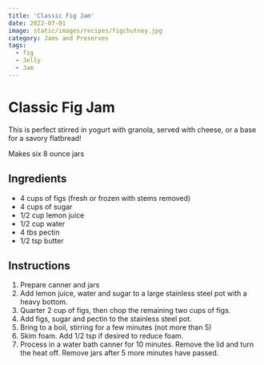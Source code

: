 ```yaml
---
title: 'Classic Fig Jam'
date: 2022-07-01   
image: static/images/recipes/figchutney.jpg
category: Jams and Preserves
tags:
  - fig
  - Jelly
  - Jam
---
```



# Classic Fig Jam

This is perfect stirred in yogurt with granola, served with cheese, or a base for a savory flatbread!

Makes six 8 ounce jars 

## Ingredients



- 4 cups of figs (fresh or frozen with stems removed)
- 4 cups of sugar
- 1/2 cup lemon juice
- 1/2 cup water
- 4 tbs pectin
- 1/2 tsp butter


## Instructions


1. Prepare canner and jars
2. Add lemon juice, water and sugar to a large stainless steel pot with a heavy bottom.
3. Quarter 2 cup of figs, then chop the remaining two cups of figs.
4. Add figs, sugar and pectin to the stainless steel pot.
5. Bring to a boil, stirring for a few minutes (not more than 5)
6. Skim foam. Add 1/2 tsp if desired to reduce foam.
7. Process in a water bath canner for 10 minutes. Remove the lid and turn the heat off. Remove jars after 5 more minutes have passed.
